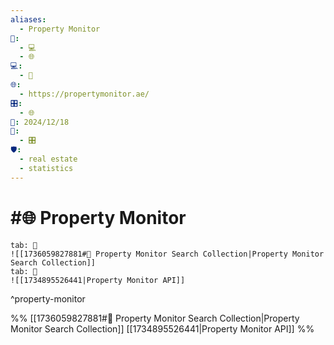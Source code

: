 ```yaml
---
aliases:
  - Property Monitor
📁:
  - 💻
  - 🌐
💻:
  - 📍
🌐:
  - https://propertymonitor.ae/
🎛️:
  - 🌐
📅: 2024/12/18
🔀:
  - 🎛️
🛡️:
  - real estate
  - statistics
---
```

# #🌐 Property Monitor

```tabs
tab: 🔢
![[1736059827881#🔢 Property Monitor Search Collection|Property Monitor Search Collection]]
tab: 🔐
![[1734895526441|Property Monitor API]]
```

^property-monitor

%%
[[1736059827881#🔢 Property Monitor Search Collection|Property Monitor Search Collection]]
[[1734895526441|Property Monitor API]]
%%